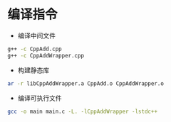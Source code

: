 # 编译指令

- 编译中间文件

```sh
g++ -c CppAdd.cpp
g++ -c CppAddWrapper.cpp
```

- 构建静态库

```sh
ar -r libCppAddWrapper.a CppAdd.o CppAddWrapper.o
```

- 编译可执行文件

```sh
gcc -o main main.c -L. -lCppAddWrapper -lstdc++ 
```
